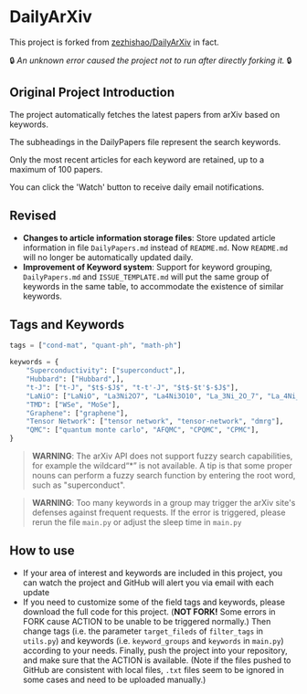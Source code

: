 # DailyArXiv

This project is forked from [zezhishao/DailyArXiv](https://github.com/zezhishao/DailyArXiv) in fact.

🔒 *An unknown error caused the project not to run after directly forking it.* 🔒

## Original Project Introduction

The project automatically fetches the latest papers from arXiv based on keywords.

The subheadings in the DailyPapers file represent the search keywords.

Only the most recent articles for each keyword are retained, up to a maximum of 100 papers.

You can click the 'Watch' button to receive daily email notifications.

## Revised

- **Changes to article information storage files**: Store updated article information in file `DailyPapers.md` instead of `README.md`. Now `README.md` will no longer be automatically updated daily.
- **Improvement of Keyword system**: Support for keyword grouping, `DailyPapers.md` and `ISSUE_TEMPLATE.md` will put the same group of keywords in the same table, to accommodate the existence of similar keywords.

## Tags and Keywords

```python
tags = ["cond-mat", "quant-ph", "math-ph"]
```

```python
keywords = {
    "Superconductivity": ["superconduct",],
    "Hubbard": ["Hubbard",],
    "t-J": ["t-J", "$t$-$J$", "t-t'-J", "$t$-$t'$-$J$"],
    "LaNiO": ["LaNiO", "La3Ni2O7", "La4Ni3O10", "La_3Ni_2O_7", "La_4Ni_3O_\{10\}", "La$_3$Ni$_2$O$_7$", "La$_4$Ni$_3$O$_\{10\}$"],
    "TMD": ["WSe", "MoSe"],
    "Graphene": ["graphene"],
    "Tensor Network": ["tensor network", "tensor-network", "dmrg"],
    "QMC": ["quantum monte carlo", "AFQMC", "CPQMC", "CPMC"],
}
```

> **WARNING**: The arXiv API does not support fuzzy search capabilities, for example the wildcard“*” is not available. A tip is that some proper nouns can perform a fuzzy search function by entering the root word, such as "superconduct".

> **WARNING**: Too many keywords in a group may trigger the arXiv site's defenses against frequent requests. If the error is triggered, please rerun the file `main.py` or adjust the sleep time in `main.py`

## How to use

- If your area of interest and keywords are included in this project, you can watch the project and GitHub will alert you via email with each update
- If you need to customize some of the field tags and keywords, please download the full code for this project. (**NOT FORK!** Some errors in FORK cause ACTION to be unable to be triggered normally.)
  Then change tags (i.e. the parameter `target_fileds` of `filter_tags` in `utils.py`) and keywords (i.e. `keyword_groups` and `keywords` in `main.py`) according to your needs.
  Finally, push the project into your repository, and make sure that the ACTION is available. (Note if the files pushed to GitHub are consistent with local files, `.txt` files seem to be ignored in some cases and need to be uploaded manually.)
